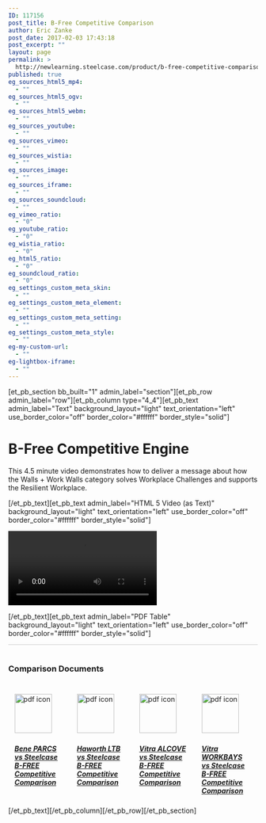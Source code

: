 ```yaml
---
ID: 117156
post_title: B-Free Competitive Comparison
author: Eric Zanke
post_date: 2017-02-03 17:43:18
post_excerpt: ""
layout: page
permalink: >
  http://newlearning.steelcase.com/product/b-free-competitive-comparison-nn/
published: true
eg_sources_html5_mp4:
  - ""
eg_sources_html5_ogv:
  - ""
eg_sources_html5_webm:
  - ""
eg_sources_youtube:
  - ""
eg_sources_vimeo:
  - ""
eg_sources_wistia:
  - ""
eg_sources_image:
  - ""
eg_sources_iframe:
  - ""
eg_sources_soundcloud:
  - ""
eg_vimeo_ratio:
  - "0"
eg_youtube_ratio:
  - "0"
eg_wistia_ratio:
  - "0"
eg_html5_ratio:
  - "0"
eg_soundcloud_ratio:
  - "0"
eg_settings_custom_meta_skin:
  - ""
eg_settings_custom_meta_element:
  - ""
eg_settings_custom_meta_setting:
  - ""
eg_settings_custom_meta_style:
  - ""
eg-my-custom-url:
  - ""
eg-lightbox-iframe:
  - ""
---
```

[et_pb_section bb_built="1" admin_label="section"][et_pb_row admin_label="row"][et_pb_column type="4_4"][et_pb_text admin_label="Text" background_layout="light" text_orientation="left" use_border_color="off" border_color="#ffffff" border_style="solid"]

<h1>B-Free Competitive Engine</h1>
<p>This 4.5 minute video demonstrates how to deliver a message about how the Walls + Work Walls category solves Workplace Challenges and supports the Resilient Workplace.</p>

[/et_pb_text][et_pb_text admin_label="HTML 5 Video (as Text)" background_layout="light" text_orientation="left" use_border_color="off" border_color="#ffffff" border_style="solid"]

<video controls="" autoplay="">
<source type="video/mp4" src="http://newlearning.steelcase.com/product/wp-content/uploads/AlcoveVSB-Free_v2_YouTube_1080p.mp4">
</video>

[/et_pb_text][et_pb_text admin_label="PDF Table" background_layout="light" text_orientation="left" use_border_color="off" border_color="#ffffff" border_style="solid"]

<div style="width:100%;margin:0 auto;" class="wrapper">
<div style="width:100%;padding:3% 0 5% 0;border-top: 1px solid #cccccc;" class="header"><h3>Comparison Documents</h3></div>

<div style="display:inline-block;width:20%;float:left;margin:0 2.5%;"class="content">
	<a href="http://newlearning.steelcase.com/product/wp-content/uploads/sites/3/2017/02/Bene-PARCS-v-Steelcase-B-FREE_Competitive-Comparison.pdf"><img style="width:75px!important;height:79px!important;margin-bottom:3%;" src="http://newlearning.steelcase.com/product/wp-content/uploads/sites/3/2017/02/icon-pdf-xsml.png" width="75" height"79" alt="pdf icon"></a>
	<h5><a href="http://newlearning.steelcase.com/product/wp-content/uploads/sites/3/2017/02/Bene-PARCS-v-Steelcase-B-FREE_Competitive-Comparison.pdf">Bene PARCS vs Steelcase<br>B-FREE Competitive Comparison</a></h5>
</div>
<div style="display:inline-block;width:20%;float:left;margin:0 2.5%;"class="content">
	<a href="http://newlearning.steelcase.com/product/wp-content/uploads/sites/3/2017/02/Haworth-LTB-v-Steelcase-B-FREE_Competitive-Comparison.pdf"><img style="width:75px!important;height:79px!important;margin-bottom:3%;" src="http://newlearning.steelcase.com/product/wp-content/uploads/sites/3/2017/02/icon-pdf-xsml.png" width="75" height"79" alt="pdf icon"></a>
	<h5><a href="http://newlearning.steelcase.com/product/wp-content/uploads/sites/3/2017/02/Haworth-LTB-v-Steelcase-B-FREE_Competitive-Comparison.pdf">Haworth LTB vs Steelcase<br>B-FREE Competitive Comparison</a></h5>
</div>
<div style="display:inline-block;width:20%;float:left;margin:0 2.5%;"class="content">
	<a href="http://newlearning.steelcase.com/product/wp-content/uploads/sites/3/2017/02/Vitra-ALCOVE-v-Steelcase-B-FREE_Competitive-Comparison.pdf"><img style="width:75px!important;height:79px!important;margin-bottom:3%;" src="http://newlearning.steelcase.com/product/wp-content/uploads/sites/3/2017/02/icon-pdf-xsml.png" width="75" height"79" alt="pdf icon"></a>
	<h5><a href="http://newlearning.steelcase.com/product/wp-content/uploads/sites/3/2017/02/Vitra-ALCOVE-v-Steelcase-B-FREE_Competitive-Comparison.pdf">Vitra ALCOVE vs Steelcase<br>B-FREE Competitive Comparison</a></h5>
</div>
<div style="display:inline-block;width:20%;float:left;margin:0 2.5%;"class="content">
	<a href="http://newlearning.steelcase.com/product/wp-content/uploads/sites/3/2017/02/Vitra-WORKBAYS-v-Steelcase-B-FREE_Competitive-Comparison.pdf"><img style="width:75px!important;height:79px!important;margin-bottom:3%;" src="http://newlearning.steelcase.com/product/wp-content/uploads/sites/3/2017/02/icon-pdf-xsml.png" width="75" height"79" alt="pdf icon"></a>
	<h5><a href="http://newlearning.steelcase.com/product/wp-content/uploads/sites/3/2017/02/Vitra-WORKBAYS-v-Steelcase-B-FREE_Competitive-Comparison.pdf">Vitra WORKBAYS vs Steelcase<br>B-FREE Competitive Comparison</a></h5>
</div>
</div><!-- wrapper -->

[/et_pb_text][/et_pb_column][/et_pb_row][/et_pb_section]